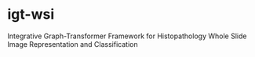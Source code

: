 # igt-wsi
Integrative Graph-Transformer Framework for Histopathology Whole Slide Image Representation and Classification
